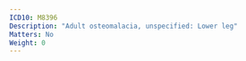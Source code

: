 ```yaml
---
ICD10: M8396
Description: "Adult osteomalacia, unspecified: Lower leg"
Matters: No
Weight: 0
---
```


